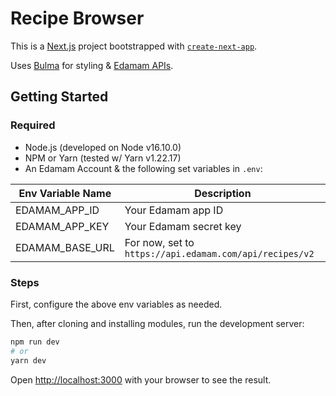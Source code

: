 # Recipe Browser

This is a [Next.js](https://nextjs.org/) project bootstrapped with [`create-next-app`](https://github.com/vercel/next.js/tree/canary/packages/create-next-app).

Uses [Bulma](https://bulma.io/) for styling & [Edamam APIs](https://www.edamam.com/).

## Getting Started

### Required
- Node.js (developed on Node v16.10.0)
- NPM or Yarn (tested w/ Yarn v1.22.17)
- An Edamam Account & the following set variables in `.env`:

Env Variable Name     | Description
----------------------|-------------------------
EDAMAM_APP_ID         | Your Edamam app ID
EDAMAM_APP_KEY        | Your Edamam secret key
EDAMAM_BASE_URL       | For now, set to `https://api.edamam.com/api/recipes/v2`

### Steps

First, configure the above env variables as needed.

Then, after cloning and installing modules, run the development server:

```bash
npm run dev
# or
yarn dev
```

Open [http://localhost:3000](http://localhost:3000) with your browser to see the result.

